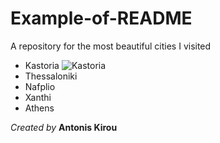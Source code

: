# Example-of-README
A repository for the most beautiful cities I visited

* Kastoria ![Kastoria](https://www.smileacadimos.gr/images/default-source/trip/greece/makedonia/kastoria/kastoria.jpg?sfvrsn=9c1d290b_2)
* Thessaloniki
* Nafplio
* Xanthi
* Athens

*Created by* **Antonis Kirou**

